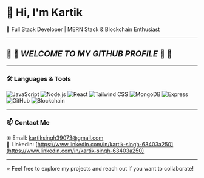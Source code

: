 # 👋 Hi, I'm Kartik

🚀 Full Stack Developer | MERN Stack & Blockchain Enthusiast

---

## 🎉 🌟 *WELCOME TO MY GITHUB PROFILE* 🌟 🎉

---

### 🛠 Languages & Tools

![JavaScript](https://img.shields.io/badge/JavaScript-F7DF1E?style=for-the-badge&logo=javascript&logoColor=black)
![Node.js](https://img.shields.io/badge/Node.js-339933?style=for-the-badge&logo=node.js&logoColor=white)
![React](https://img.shields.io/badge/React-20232A?style=for-the-badge&logo=react&logoColor=61DAFB)
![Tailwind CSS](https://img.shields.io/badge/Tailwind_CSS-06B6D4?style=for-the-badge&logo=tailwind-css&logoColor=white)
![MongoDB](https://img.shields.io/badge/MongoDB-47A248?style=for-the-badge&logo=mongodb&logoColor=white)
![Express](https://img.shields.io/badge/Express.js-000000?style=for-the-badge&logo=express&logoColor=white)
![GitHub](https://img.shields.io/badge/GitHub-181717?style=for-the-badge&logo=github&logoColor=white)
![Blockchain](https://img.shields.io/badge/Blockchain-4A90E2?style=for-the-badge&logo=ethereum&logoColor=white)

---

### 📫 Contact Me

✉ Email: [kartiksingh39073@gmail.com](mailto:kartiksingh39073@gmail.com)  
🔗 LinkedIn: [https://www.linkedin.com/in/kartik-singh-63403a250](https://www.linkedin.com/in/kartik-singh-63403a250)

---

⭐ Feel free to explore my projects and reach out if you want to collaborate!
